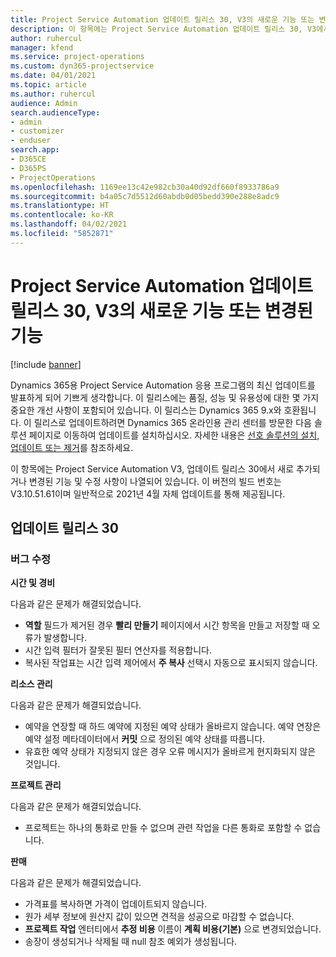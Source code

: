 ```yaml
---
title: Project Service Automation 업데이트 릴리스 30, V3의 새로운 기능 또는 변경된 기능
description: 이 항목에는 Project Service Automation 업데이트 릴리스 30, V3에서 사용할 수 있는 기능 및 수정 사항이 나열되어 있습니다.
author: ruhercul
manager: kfend
ms.service: project-operations
ms.custom: dyn365-projectservice
ms.date: 04/01/2021
ms.topic: article
ms.author: ruhercul
audience: Admin
search.audienceType:
- admin
- customizer
- enduser
search.app:
- D365CE
- D365PS
- ProjectOperations
ms.openlocfilehash: 1169ee13c42e982cb30a40d92df660f8933786a9
ms.sourcegitcommit: b4a05c7d5512d60abdb0d05bedd390e288e8adc9
ms.translationtype: HT
ms.contentlocale: ko-KR
ms.lasthandoff: 04/02/2021
ms.locfileid: "5852871"
---
```

# <a name="whats-new-or-changed-in-project-service-automation-update-release-30-v3"></a>Project Service Automation 업데이트 릴리스 30, V3의 새로운 기능 또는 변경된 기능

[!include [banner](../includes/psa-now-project-operations.md)]

Dynamics 365용 Project Service Automation 응용 프로그램의 최신 업데이트를 발표하게 되어 기쁘게 생각합니다. 이 릴리스에는 품질, 성능 및 유용성에 대한 몇 가지 중요한 개선 사항이 포함되어 있습니다. 이 릴리스는 Dynamics 365 9.x와 호환됩니다. 이 릴리스로 업데이트하려면 Dynamics 365 온라인용 관리 센터를 방문한 다음 솔루션 페이지로 이동하여 업데이트를 설치하십시오. 자세한 내용은 [선호 솔루션의 설치, 업데이트 또는 제거](https://docs.microsoft.com/power-platform/admin/install-remove-preferred-solution)를 참조하세요.

이 항목에는 Project Service Automation V3, 업데이트 릴리스 30에서 새로 추가되거나 변경된 기능 및 수정 사항이 나열되어 있습니다. 이 버전의 빌드 번호는 V3.10.51.61이며 일반적으로 2021년 4월 자체 업데이트를 통해 제공됩니다.

## <a name="update-release-30"></a>업데이트 릴리스 30

### <a name="bug-fixes"></a>버그 수정

**시간 및 경비**

다음과 같은 문제가 해결되었습니다.

- **역할** 필드가 제거된 경우 **빨리 만들기** 페이지에서 시간 항목을 만들고 저장할 때 오류가 발생합니다.
- 시간 입력 필터가 잘못된 필터 연산자를 적용합니다.
- 복사된 작업표는 시간 입력 제어에서 **주 복사** 선택시 자동으로 표시되지 않습니다.

**리소스 관리**

다음과 같은 문제가 해결되었습니다.

- 예약을 연장할 때 하드 예약에 지정된 예약 상태가 올바르지 않습니다. 예약 연장은 예약 설정 메타데이터에서 **커밋** 으로 정의된 예약 상태를 따릅니다.
- 유효한 예약 상태가 지정되지 않은 경우 오류 메시지가 올바르게 현지화되지 않은 것입니다.

**프로젝트 관리**

다음과 같은 문제가 해결되었습니다.

- 프로젝트는 하나의 통화로 만들 수 없으며 관련 작업을 다른 통화로 포함할 수 없습니다.

**판매**

다음과 같은 문제가 해결되었습니다.

- 가격표를 복사하면 가격이 업데이트되지 않습니다.
- 원가 세부 정보에 원산지 값이 있으면 견적을 성공으로 마감할 수 없습니다.
- **프로젝트 작업** 엔터티에서 **추정 비용** 이름이 **계획 비용(기본)** 으로 변경되었습니다.
- 송장이 생성되거나 삭제될 때 null 참조 예외가 생성됩니다.

